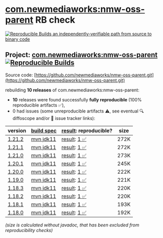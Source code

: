 [com.newmediaworks:nmw-oss-parent](https://central.sonatype.com/artifact/com.newmediaworks/nmw-oss-parent/versions) RB check
=======

[![Reproducible Builds](https://reproducible-builds.org/images/logos/rb.svg) an independently-verifiable path from source to binary code](https://reproducible-builds.org/)

## Project: [com.newmediaworks:nmw-oss-parent](https://central.sonatype.com/artifact/com.newmediaworks/nmw-oss-parent/versions) [![Reproducible Builds](https://img.shields.io/endpoint?url=https://raw.githubusercontent.com/jvm-repo-rebuild/reproducible-central/master/content/com/newmediaworks/nmw-oss-parent/badge.json)](https://github.com/jvm-repo-rebuild/reproducible-central/blob/master/content/com/newmediaworks/nmw-oss-parent/README.md)

Source code: [https://github.com/newmediaworks/nmw-oss-parent.git](https://github.com/newmediaworks/nmw-oss-parent.git)

rebuilding **10 releases** of com.newmediaworks:nmw-oss-parent:
- **10** releases were found successfully **fully reproducible** (100% reproducible artifacts :white_check_mark:),
- 0 had issues (some unreproducible artifacts :warning:, see eventual :mag: diffoscope and/or :memo: issue tracker links):

| version | [build spec](/BUILDSPEC.md) | [result](https://reproducible-builds.org/docs/jvm/): reproducible? | size |
| -- | --------- | ------ | -- |
| [1.21.2](https://central.sonatype.com/artifact/com.newmediaworks/nmw-oss-parent/1.21.2/pom) | [mvn jdk11](nmw-oss-parent-1.21.2.buildspec) | [result](nmw-oss-parent-1.21.2.buildinfo): [1 :white_check_mark: ](nmw-oss-parent-1.21.2.buildcompare) | 272K |
| [1.21.1](https://central.sonatype.com/artifact/com.newmediaworks/nmw-oss-parent/1.21.1/pom) | [mvn jdk11](nmw-oss-parent-1.21.1.buildspec) | [result](nmw-oss-parent-1.21.1.buildinfo): [1 :white_check_mark: ](nmw-oss-parent-1.21.1.buildcompare) | 272K |
| [1.21.0](https://central.sonatype.com/artifact/com.newmediaworks/nmw-oss-parent/1.21.0/pom) | [mvn jdk11](nmw-oss-parent-1.21.0.buildspec) | [result](nmw-oss-parent-1.21.0.buildinfo): [1 :white_check_mark: ](nmw-oss-parent-1.21.0.buildcompare) | 273K |
| [1.20.1](https://central.sonatype.com/artifact/com.newmediaworks/nmw-oss-parent/1.20.1/pom) | [mvn jdk11](nmw-oss-parent-1.20.1.buildspec) | [result](nmw-oss-parent-1.20.1.buildinfo): [1 :white_check_mark: ](nmw-oss-parent-1.20.1.buildcompare) | 245K |
| [1.20.0](https://central.sonatype.com/artifact/com.newmediaworks/nmw-oss-parent/1.20.0/pom) | [mvn jdk11](nmw-oss-parent-1.20.0.buildspec) | [result](nmw-oss-parent-1.20.0.buildinfo): [1 :white_check_mark: ](nmw-oss-parent-1.20.0.buildcompare) | 222K |
| [1.19.0](https://central.sonatype.com/artifact/com.newmediaworks/nmw-oss-parent/1.19.0/pom) | [mvn jdk11](nmw-oss-parent-1.19.0.buildspec) | [result](nmw-oss-parent-1.19.0.buildinfo): [1 :white_check_mark: ](nmw-oss-parent-1.19.0.buildcompare) | 221K |
| [1.18.3](https://central.sonatype.com/artifact/com.newmediaworks/nmw-oss-parent/1.18.3/pom) | [mvn jdk11](nmw-oss-parent-1.18.3.buildspec) | [result](nmw-oss-parent-1.18.3.buildinfo): [1 :white_check_mark: ](nmw-oss-parent-1.18.3.buildcompare) | 220K |
| [1.18.2](https://central.sonatype.com/artifact/com.newmediaworks/nmw-oss-parent/1.18.2/pom) | [mvn jdk11](nmw-oss-parent-1.18.2.buildspec) | [result](nmw-oss-parent-1.18.2.buildinfo): [1 :white_check_mark: ](nmw-oss-parent-1.18.2.buildcompare) | 220K |
| [1.18.1](https://central.sonatype.com/artifact/com.newmediaworks/nmw-oss-parent/1.18.1/pom) | [mvn jdk11](nmw-oss-parent-1.18.1.buildspec) | [result](nmw-oss-parent-1.18.1.buildinfo): [1 :white_check_mark: ](nmw-oss-parent-1.18.1.buildcompare) | 193K |
| [1.18.0](https://central.sonatype.com/artifact/com.newmediaworks/nmw-oss-parent/1.18.0/pom) | [mvn jdk11](nmw-oss-parent-1.18.0.buildspec) | [result](nmw-oss-parent-1.18.0.buildinfo): [1 :white_check_mark: ](nmw-oss-parent-1.18.0.buildcompare) | 192K |

<i>(size is calculated without javadoc, that has been excluded from reproducibility checks)</i>

